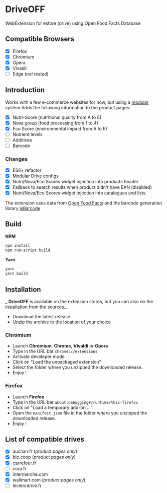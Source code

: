# DriveOFF

WebExtension for estore (drive) using Open Food Facts Database

## Compatible Browsers

* [x] Firefox
* [x] Chromium
* [x] Opera
* [x] Vivaldi
* [ ] Edge (*not tested*)

## Introduction

Works with a few e-commerce websites for now, but using a [modular](./docs/drive_config.md) system
Adds the following information to the product pages:

* [x] Nutri-Score (nutritional quality from A to E)
* [x] Nova group (food processing from 1 to 4)
* [x] Eco Score (environmental impact from A to E)
* [ ] Nutrient levels
* [ ] Additives
* [ ] Barcode

### Changes
* [x] ES6+ refactor
* [x] Modular Drive configs
* [x] Nutri/Nova/Eco Scores widget injection into products header
* [x] Fallback to search results when product didn't have EAN (disabled)
* [x] Nutri/Nova/Eco Scores widget injection into catalogues and lists

The extension uses data from [Open Food Facts](https://world.openfoodfacts.org/) and the barcode generation library [jsBarcode](https://github.com/lindell/JsBarcode)

## Build

**NPM**

```sh
npm install
npm run-script build
```

**Yarn**

```sh
yarn
yarn build
```

## Installation

_ **DriveOFF** is available on the extension stores, but you can also do the installation from the sources._

* Download the latest release
* Unzip the archive to the location of your choice

### Chromium

* Launch **Chromium**, **Chrome**, **Vivaldi** or **Opera**
* Type in the URL bar `chrome://extensions`
* Activate developer mode
* Click on "Load the unpackaged extension"
* Select the folder where you unzipped the downloaded release.
* Enjoy !

### Firefox

* Launch **Firefox**
* Type in the URL bar `about:debugging#/runtime/this-firefox`
* Click on "Load a temporary add-on ..."
* Open the `manifest.json` file in the folder where you unzipped the downloaded release.
* Enjoy !

## List of compatible drives

* [x] auchan.fr (*product pages only*)
* [x] bio.coop (*product pages only*)
* [x] carrefour.fr
* [ ] cora.fr
* [x] intermarche.com
* [x] wallmart.com (*product pages only*)
* [ ] leclercdrive.fr
